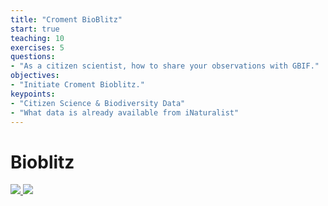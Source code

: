 ```yaml
---
title: "Croment BioBlitz"
start: true
teaching: 10
exercises: 5
questions:
- "As a citizen scientist, how to share your observations with GBIF."
objectives:
- "Initiate Croment Bioblitz."
keypoints:
- "Citizen Science & Biodiversity Data"
- "What data is already available from iNaturalist"
---
```


# Bioblitz

<a href="https://docs.google.com/presentation/d/1OXJqo9St33sQrnIabYccXA9ItN7KLARsxHwPywNcOA4/edit?usp=sharing">
    <img src="{{ '/assets/img/bioblitz.PNG' | relative_url }}">
  </a>


<a href="https://www.inaturalist.org/projects/croment-bioblitz">
   <img src="{{ '/assets/img/bioblitz_croment.PNG' | relative_url }}">
 </a>


  

